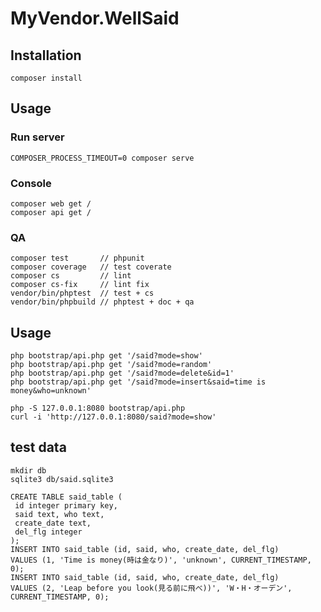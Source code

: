 # MyVendor.WellSaid

## Installation

    composer install

## Usage

### Run server

    COMPOSER_PROCESS_TIMEOUT=0 composer serve

### Console

    composer web get /
    composer api get /

### QA

    composer test       // phpunit
    composer coverage   // test coverate
    composer cs         // lint
    composer cs-fix     // lint fix
    vendor/bin/phptest  // test + cs
    vendor/bin/phpbuild // phptest + doc + qa

## Usage
    php bootstrap/api.php get '/said?mode=show'
    php bootstrap/api.php get '/said?mode=random'
    php bootstrap/api.php get '/said?mode=delete&id=1'
    php bootstrap/api.php get '/said?mode=insert&said=time is money&who=unknown'
      
    php -S 127.0.0.1:8080 bootstrap/api.php
    curl -i 'http://127.0.0.1:8080/said?mode=show'

## test data
    mkdir db
    sqlite3 db/said.sqlite3
      
    CREATE TABLE said_table (
     id integer primary key,
     said text, who text,
     create_date text,
     del_flg integer
    );
    INSERT INTO said_table (id, said, who, create_date, del_flg)
    VALUES (1, 'Time is money(時は金なり)', 'unknown', CURRENT_TIMESTAMP, 0);
    INSERT INTO said_table (id, said, who, create_date, del_flg)
    VALUES (2, 'Leap before you look(見る前に飛べ))', 'W・H・オーデン', CURRENT_TIMESTAMP, 0);